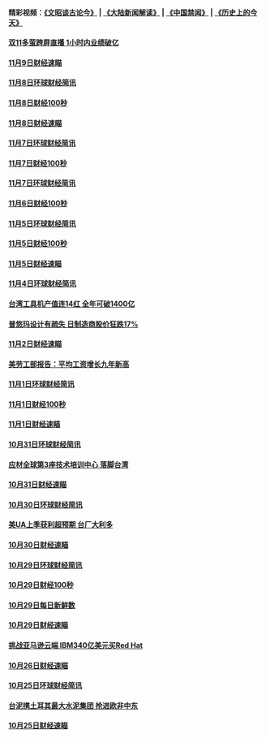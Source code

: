 #### 精彩视频：[《文昭谈古论今》](https://github.com/gfw-breaker/wenzhao/blob/master/README.md?t=11121532) | [《大陆新闻解读》](https://github.com/gfw-breaker/ntdtv-comedy/blob/master/README.md?t=11121532) | [《中国禁闻》](https://github.com/gfw-breaker/ntdtv-news/blob/master/README.md?t=11121532) | [《历史上的今天》](https://github.com/gfw-breaker/today-in-history/blob/master/README.md?t=11121532) 

#### [双11多萤跨屏直播 1小时内业绩破亿](../pages/news208/a1399006.md?t=11121532) 

#### [11月9日财经速瞄](../pages/news208/a1398742.md?t=11121532) 

#### [11月8日环球财经简讯](../pages/news208/a1398716.md?t=11121532) 

#### [11月8日财经100秒](../pages/news208/a1398701.md?t=11121532) 

#### [11月8日财经速瞄](../pages/news208/a1398608.md?t=11121532) 

#### [11月7日环球财经简讯](../pages/news208/a1398563.md?t=11121532) 

#### [11月7日财经100秒](../pages/news208/a1398546.md?t=11121532) 

#### [11月7日环球财经简讯](../pages/news208/a1398431.md?t=11121532) 

#### [11月6日财经100秒](../pages/news208/a1398407.md?t=11121532) 

#### [11月5日环球财经简讯](../pages/news208/a1398262.md?t=11121532) 

#### [11月5日财经100秒](../pages/news208/a1398249.md?t=11121532) 

#### [11月5日财经速瞄](../pages/news208/a1398159.md?t=11121532) 

#### [11月4日环球财经简讯](../pages/news208/a1398126.md?t=11121532) 

#### [台湾工具机产值连14红 全年可破1400亿](../pages/news208/a1398100.md?t=11121532) 

#### [普悠玛设计有疏失 日制造商股价狂跌17%](../pages/news208/a1398015.md?t=11121532) 

#### [11月2日财经速瞄](../pages/news208/a1397864.md?t=11121532) 

#### [美劳工部报告：平均工资增长九年新高](../pages/news208/a1397816.md?t=11121532) 

#### [11月1日环球财经简讯](../pages/news208/a1397814.md?t=11121532) 

#### [11月1日财经100秒](../pages/news208/a1397785.md?t=11121532) 

#### [11月1日财经速瞄](../pages/news208/a1397712.md?t=11121532) 

#### [10月31日环球财经简讯](../pages/news208/a1397656.md?t=11121532) 

#### [应材全球第3座技术培训中心 落脚台湾](../pages/news208/a1397640.md?t=11121532) 

#### [10月31日财经速瞄](../pages/news208/a1397568.md?t=11121532) 

#### [10月30日环球财经简讯](../pages/news208/a1397518.md?t=11121532) 

#### [美UA上季获利超预期 台厂大利多](../pages/news208/a1397486.md?t=11121532) 

#### [10月30日财经速瞄](../pages/news208/a1397400.md?t=11121532) 

#### [10月29日环球财经简讯](../pages/news208/a1397356.md?t=11121532) 

#### [10月29日财经100秒](../pages/news208/a1397325.md?t=11121532) 

#### [10月29日每日新鲜数](../pages/news208/a1397258.md?t=11121532) 

#### [10月29日财经速瞄](../pages/news208/a1397251.md?t=11121532) 

#### [挑战亚马逊云端 IBM340亿美元买Red Hat](../pages/news208/a1397170.md?t=11121532) 

#### [10月26日财经速瞄](../pages/news208/a1396948.md?t=11121532) 

#### [10月25日环球财经简讯](../pages/news208/a1396909.md?t=11121532) 

#### [台泥携土耳其最大水泥集团 抢进欧非中东](../pages/news208/a1396899.md?t=11121532) 

#### [10月25日财经速瞄](../pages/news208/a1396828.md?t=11121532) 

